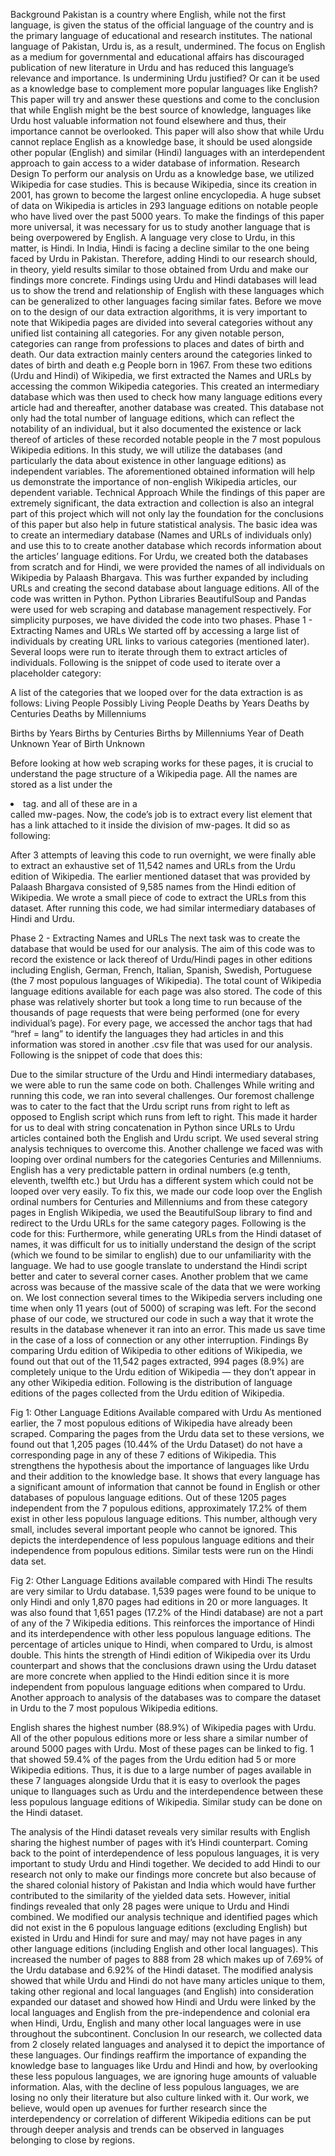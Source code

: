 Background 
Pakistan is a country where English, while not the first language, is given the status of the official language of the country and is the primary language of educational and research institutes. The national language of Pakistan, Urdu is, as a result, undermined. The focus on English as a medium for governmental and educational affairs has discouraged publication of new literature in Urdu and has reduced this language’s relevance and importance. Is undermining Urdu justified? Or can it be used as a knowledge base to complement more popular languages like English? This paper will try and answer these questions and come to the conclusion that while English might be the best source of knowledge, languages like Urdu host valuable information not found elsewhere and thus, their importance cannot be overlooked. This paper will also show that while Urdu cannot replace English as a knowledge base, it should be used alongside other popular (English) and similar (Hindi) languages with an interdependent approach to gain access to a wider database of information.
Research Design
To perform our analysis on Urdu as a knowledge base, we utilized Wikipedia for case studies. This is because Wikipedia, since its creation in 2001, has grown to become the largest online encyclopedia. A huge subset of data on Wikipedia is articles in 293 language editions on notable people who have lived over the past 5000 years.
To make the findings of this paper more universal, it was necessary for us to study another language that is being overpowered by English. A language very close to Urdu, in this matter, is Hindi. In India, Hindi is facing a decline similar to the one being faced by Urdu in Pakistan. Therefore, adding Hindi to our research should, in theory, yield results similar to those obtained from Urdu and make our findings more concrete. Findings using Urdu and Hindi databases will lead us to show the trend and relationship of English with these languages which can be generalized to other languages facing similar fates.
Before we move on to the design of our data extraction algorithms, it is very important to note that Wikipedia pages are divided into several categories without any unified list containing all categories. For any given notable person, categories can range from professions to places and dates of birth and death. Our data extraction mainly centers around the categories linked to dates of birth and death e.g People born in 1967. From these two editions (Urdu and Hindi) of Wikipedia, we first extracted the Names and URLs by accessing the common Wikipedia categories. This created an intermediary database which was then used to check how many language editions every article had and thereafter, another database was created. This database not only had the total number of language editions, which can reflect the notability of an individual, but it also documented the existence or lack thereof of articles of these recorded notable people in the 7 most populous Wikipedia editions. 
In this study, we will utilize the databases (and particularly the data about existence in other language editions) as independent variables. The aforementioned obtained information will help us demonstrate the importance of non-english Wikipedia articles, our dependent variable.
Technical Approach
While the findings of this paper are extremely significant, the data extraction and collection is also an integral part of this project which will not only lay the foundation for the conclusions of this paper but also help in future statistical analysis. The basic idea was to create an intermediary database (Names and URLs of individuals only) and use this to to create another database which records information about the articles’ language editions. For Urdu, we created both the databases from scratch and for Hindi, we were provided the names of all individuals on Wikipedia by Palaash Bhargava. This was further expanded by including URLs and creating the second database about language editions. All of the code was written in Python. Python Libraries BeautifulSoup and Pandas were used for web scraping and database management respectively. For simplicity purposes, we have divided the code into two phases. 
Phase 1 - Extracting Names and URLs
We started off by accessing a large list of individuals by creating URL links to various categories (mentioned later). Several loops were run to iterate through them to extract articles of individuals. Following is the snippet of code used to iterate over a placeholder category: 



A list of the categories that we looped over for the data extraction is as follows: 
Living People
Possibly Living People
Deaths by Years 
Deaths by Centuries
Deaths by Millenniums

Births by Years 
Births by Centuries
Births by Millenniums
Year of Death Unknown
Year of Birth Unknown

Before looking at how web scraping works for these pages, it is crucial to understand the page structure of a Wikipedia page. All the names are stored as a list under the <LI> tag. and all of these are in a <div> called mw-pages. Now, the code’s job is to extract every list element that has a link attached to it inside the division of mw-pages. It did so as following: 

After 3 attempts of leaving this code to run overnight, we were finally able to extract an exhaustive set of 11,542 names and URLs from the Urdu edition of Wikipedia. 
The earlier mentioned dataset that was provided by Palaash Bhargava consisted of 9,585 names from the Hindi edition of Wikipedia. We wrote a small piece of code to extract the URLs from this dataset. After running this code, we had similar intermediary databases of Hindi and Urdu. 

Phase 2 - Extracting Names and URLs
The next task was to create the database that would be used for our analysis. The aim of this code was to record the existence or lack thereof of Urdu/Hindi pages in other editions including English, German, French, Italian, Spanish, Swedish, Portuguese (the 7 most populous languages of Wikipedia). The total count of Wikipedia language editions available for each page was also stored. The code of this phase was relatively shorter but took a long time to run because of the thousands of page requests that were being performed (one for every individual’s page). For every page, we accessed the anchor tags that had “href = lang” to identify the languages they had articles in and this information was stored in another .csv file that was used for our analysis. Following is the snippet of  code that does this:

Due to the similar structure of the Urdu and Hindi intermediary databases, we were able to run the same code on both. 
Challenges
While writing and running this code, we ran into several challenges. Our foremost challenge was to cater to the fact that the Urdu script runs from right to left as opposed to English script which runs from left to right. This made it harder for us to deal with string concatenation in Python since URLs to Urdu articles contained both the English and Urdu script. We used several string analysis techniques to overcome this. Another challenge we faced was with looping over ordinal numbers for the categories Centuries and Millenniums. English has a very predictable pattern in ordinal numbers (e.g tenth, eleventh, twelfth  etc.) but Urdu has a different system which could not be looped over very easily. To fix this, we made our code loop over the English ordinal numbers for Centuries and Millenniums and from these category pages in English Wikipedia, we used the BeautifulSoup library to find and redirect to the Urdu URLs for the same category pages. Following is the code for this:
Furthermore, while generating URLs from the Hindi dataset of names, it was difficult for us to initially understand the design of the script (which we found to be similar to english) due to our unfamiliarity with the language. We had to use google translate to understand the Hindi script better and cater to several corner cases.
Another problem that we came across was because of the massive scale of the data that we were working on. We lost connection several times to the Wikipedia servers including one time when only 11 years (out of 5000) of scraping was left. For the second phase of our code, we structured our code in such a way that it wrote the results in the database whenever it ran into an error. This made us save time in the case of a loss of connection or any other interruption.
Findings
By comparing Urdu edition of Wikipedia to other editions of Wikipedia, we found out that out of the 11,542 pages extracted, 994 pages (8.9%) are completely unique to the Urdu edition of Wikipedia — they don’t appear in any other Wikipedia edition. Following is the distribution of language editions of the pages collected from the Urdu edition of Wikipedia.

Fig 1: Other Language Editions Available compared with Urdu
As mentioned earlier, the 7 most populous editions of Wikipedia have already been scraped. Comparing the pages from the Urdu data set to these versions, we found out that 1,205 pages (10.44% of the Urdu Dataset) do not have a corresponding page in any of these 7 editions of Wikipedia. This strengthens the hypothesis about the importance of languages like Urdu and their addition to the knowledge base. It shows that every language has a significant amount of information that cannot be found in English or other databases of populous language editions. Out of these 1205 pages independent from the 7 populous editions, approximately 17.2% of them exist in other less populous language editions. This number, although very small, includes several important people who cannot be ignored. This depicts the interdependence of less populous language editions and their independence from populous editions. 
Similar tests were run on the Hindi data set. 

Fig 2: Other Language Editions available compared with Hindi
The results are very similar to Urdu database. 1,539 pages were found to be unique to only Hindi and only 1,870 pages had editions in 20 or more languages. It was also found that 1,651 pages (17.2% of the Hindi database) are not a part of any of the 7 Wikipedia editions. This reinforces the importance of Hindi and its interdependence with other less populous language editions. The percentage of articles unique to Hindi, when compared to Urdu, is almost double. This hints the strength of Hindi edition of Wikipedia over its Urdu counterpart and shows that the conclusions drawn using the Urdu dataset are more concrete when applied to the Hindi edition since it is more independent from populous language editions when compared to Urdu. 
Another approach to analysis of the databases was to compare the dataset in Urdu to the 7 most populous Wikipedia editions.
 
English shares the highest number (88.9%) of Wikipedia pages with Urdu. All of the other populous editions more or less share a similar number of around 5000 pages with Urdu. Most of these pages can be linked to fig. 1 that showed 59.4% of the pages from the Urdu edition had 5 or more Wikipedia editions. Thus, it is due to a large number of pages available in these 7 languages alongside Urdu that it is easy to overlook the pages unique to llanguages such as Urdu and the interdependence between these less populous language editions of Wikipedia.
Similar study can be done on the Hindi dataset. 

The analysis of the Hindi dataset reveals very similar results with English sharing the highest number of pages with it’s Hindi counterpart. 
Coming back to the point of interdependence of less populous languages, it is very important to study Urdu and Hindi together. We decided to add Hindi to our research not only to make our findings more concrete but also because of the shared colonial history of Pakistan and India which would have further contributed to the similarity of the yielded data sets. However, initial findings revealed that only 28 pages were unique to Urdu and Hindi combined. We modified our analysis technique and identified pages which did not exist in the 6 populous language editions (excluding English) but existed in Urdu and Hindi for sure and may/ may not have pages in any other language editions (including English and other local languages). This increased the number of pages to 888 from 28 which makes up of 7.69% of the Urdu database and 6.92% of the Hindi dataset. The modified analysis showed that while Urdu and Hindi do not have many articles unique to them, taking other regional and local languages (and English) into consideration expanded our dataset and showed how Hindi and Urdu were linked by the local languages and English from the pre-independence and colonial era when Hindi, Urdu, English and many other local languages were in use throughout the subcontinent.
Conclusion
In our research, we collected data from 2 closely related languages and analysed it to depict the importance of these languages. Our findings reaffirm the importance of expanding the knowledge base to languages like Urdu and Hindi and how, by overlooking these less populous languages, we are ignoring huge amounts of valuable information. Alas, with the decline of less populous languages, we are losing no only their literature but also culture linked with it. 
Our work, we believe, would open up avenues for further research since the interdependency or correlation of different Wikipedia editions can be put through deeper analysis and trends can be observed in languages belonging to close by regions. 
